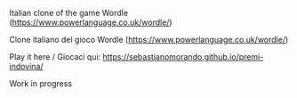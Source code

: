 Italian clone of the game Wordle (https://www.powerlanguage.co.uk/wordle/)

Clone italiano del gioco Wordle (https://www.powerlanguage.co.uk/wordle/)

Play it here / Giocaci qui: https://sebastianomorando.github.io/premi-indovina/

Work in progress